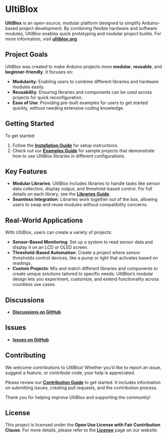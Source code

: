 # UltiBlox

**UltiBlox** is an open-source, modular platform designed to simplify Arduino-based project development. By combining flexible hardware and software modules, UltiBlox enables quick prototyping and modular project builds. For more information, visit **[ultiblox.org](http://ultiblox.org)**.

## Project Goals

UltiBlox was created to make Arduino projects more **modular**, **reusable**, and **beginner-friendly**. It focuses on:
- **Modularity**: Enabling users to combine different libraries and hardware modules easily.
- **Reusability**: Ensuring libraries and components can be used across projects for quick reconfiguration.
- **Ease of Use**: Providing pre-built examples for users to get started quickly, without needing extensive coding knowledge.

## Getting Started

To get started:
1. Follow the **[Installation Guide](docs/installation.md)** for setup instructions.
2. Check out our **[Examples Guide](docs/examples.md)** for sample projects that demonstrate how to use UltiBlox libraries in different configurations.

## Key Features

- **Modular Libraries**: UltiBlox includes libraries to handle tasks like sensor data collection, display output, and threshold-based control. For full details on each library, see the **[Libraries Guide](docs/libraries.md)**.
- **Seamless Integration**: Libraries work together out of the box, allowing users to swap and reuse modules without compatibility concerns.

## Real-World Applications

With UltiBlox, users can create a variety of projects:
- **Sensor-Based Monitoring**: Set up a system to read sensor data and display it on an LCD or OLED screen.
- **Threshold-Based Automation**: Create a project where sensor thresholds control devices, like a pump or light that activates based on readings.
- **Custom Projects**: Mix and match different libraries and components to create unique solutions tailored to specific needs. UltiBlox’s modular design lets you experiment, customize, and extend functionality across countless use cases.

## Discussions

- **[Discussions on GitHub](https://github.com/orgs/ultiblox/discussions)** 

## Issues

- **[Issues on GitHub](https://github.com/ultiblox/UltiBloxExamples/issues)** 

## Contributing

We welcome contributions to UltiBlox! Whether you’d like to report an issue, suggest a feature, or contribute code, your help is appreciated. 

Please review our **[Contribution Guide](docs/contributing.md)** to get started. It includes information on submitting issues, creating pull requests, and the contribution process.

Thank you for helping improve UltiBlox and supporting the community!


## License

This project is licensed under the **Open Use License with Fair Contribution Clause**. For more details, please refer to the **[License](https://ultiblox.org/license/)** page on our website.

